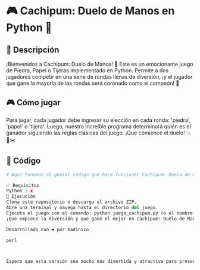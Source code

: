# 🎮 Cachipum: Duelo de Manos en Python 🐍



## 📜 Descripción

¡Bienvenidos a Cachipum: Duelo de Manos! 🎉 Este es un emocionante juego de Piedra, Papel o Tijeras implementado en Python. Permite a dos jugadores competir en una serie de rondas llenas de diversión, ¡y el jugador que gane la mayoría de las rondas será coronado como el campeón! 👑

## 🎮 Cómo jugar

Para jugar, cada jugador debe ingresar su elección en cada ronda: 'piedra', 'papel' o 'tijera'. Luego, nuestro increíble programa determinará quién es el ganador siguiendo las reglas clásicas del juego. ¡Que comience el duelo! 💥📄✂️

## 📝 Código

```python
# Aquí tenemos el genial código que hace funcionar Cachipum: Duelo de Manos...

✅ Requisitos
Python 3.x
🚀 Ejecución
Clona este repositorio o descarga el archivo ZIP.
Abre una terminal y navega hasta el directorio del juego.
Ejecuta el juego con el comando: python juego_cachipum.py (o el nombre que le hayas dado al archivo)
¡Que empiece la diversión y que gane el mejor en Cachipum: Duelo de Manos! 🏆😄

Desarrollado con ❤️ por badinico

perl



Espero que esta versión sea mucho más divertida y atractiva para presentar tu proyecto. ¡Que disfrutes desarrollando y jugando "Cachipum: Duelo de Manos"! Si tienes más preguntas o necesitas más ayuda, ¡no dudes en preguntar! 😊👍

